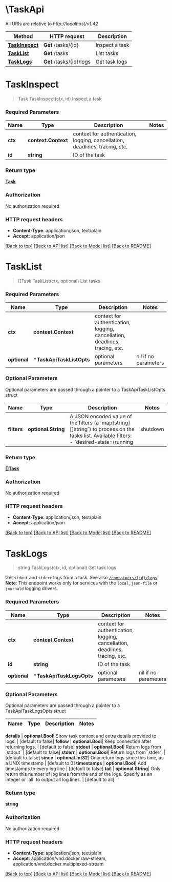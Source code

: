 # \TaskApi

All URIs are relative to *http://localhost/v1.42*

Method | HTTP request | Description
------------- | ------------- | -------------
[**TaskInspect**](TaskApi.md#TaskInspect) | **Get** /tasks/{id} | Inspect a task
[**TaskList**](TaskApi.md#TaskList) | **Get** /tasks | List tasks
[**TaskLogs**](TaskApi.md#TaskLogs) | **Get** /tasks/{id}/logs | Get task logs


# **TaskInspect**
> Task TaskInspect(ctx, id)
Inspect a task

### Required Parameters

Name | Type | Description  | Notes
------------- | ------------- | ------------- | -------------
 **ctx** | **context.Context** | context for authentication, logging, cancellation, deadlines, tracing, etc.
  **id** | **string**| ID of the task | 

### Return type

[**Task**](Task.md)

### Authorization

No authorization required

### HTTP request headers

 - **Content-Type**: application/json, text/plain
 - **Accept**: application/json

[[Back to top]](#) [[Back to API list]](../README.md#documentation-for-api-endpoints) [[Back to Model list]](../README.md#documentation-for-models) [[Back to README]](../README.md)

# **TaskList**
> []Task TaskList(ctx, optional)
List tasks

### Required Parameters

Name | Type | Description  | Notes
------------- | ------------- | ------------- | -------------
 **ctx** | **context.Context** | context for authentication, logging, cancellation, deadlines, tracing, etc.
 **optional** | ***TaskApiTaskListOpts** | optional parameters | nil if no parameters

### Optional Parameters
Optional parameters are passed through a pointer to a TaskApiTaskListOpts struct

Name | Type | Description  | Notes
------------- | ------------- | ------------- | -------------
 **filters** | **optional.String**| A JSON encoded value of the filters (a &#x60;map[string][]string&#x60;) to process on the tasks list.  Available filters:  - &#x60;desired-state&#x3D;(running | shutdown | accepted)&#x60; - &#x60;id&#x3D;&lt;task id&gt;&#x60; - &#x60;label&#x3D;key&#x60; or &#x60;label&#x3D;\&quot;key&#x3D;value\&quot;&#x60; - &#x60;name&#x3D;&lt;task name&gt;&#x60; - &#x60;node&#x3D;&lt;node id or name&gt;&#x60; - &#x60;service&#x3D;&lt;service name&gt;&#x60;  | 

### Return type

[**[]Task**](Task.md)

### Authorization

No authorization required

### HTTP request headers

 - **Content-Type**: application/json, text/plain
 - **Accept**: application/json

[[Back to top]](#) [[Back to API list]](../README.md#documentation-for-api-endpoints) [[Back to Model list]](../README.md#documentation-for-models) [[Back to README]](../README.md)

# **TaskLogs**
> string TaskLogs(ctx, id, optional)
Get task logs

Get `stdout` and `stderr` logs from a task. See also [`/containers/{id}/logs`](#operation/ContainerLogs).  **Note**: This endpoint works only for services with the `local`, `json-file` or `journald` logging drivers. 

### Required Parameters

Name | Type | Description  | Notes
------------- | ------------- | ------------- | -------------
 **ctx** | **context.Context** | context for authentication, logging, cancellation, deadlines, tracing, etc.
  **id** | **string**| ID of the task | 
 **optional** | ***TaskApiTaskLogsOpts** | optional parameters | nil if no parameters

### Optional Parameters
Optional parameters are passed through a pointer to a TaskApiTaskLogsOpts struct

Name | Type | Description  | Notes
------------- | ------------- | ------------- | -------------

 **details** | **optional.Bool**| Show task context and extra details provided to logs. | [default to false]
 **follow** | **optional.Bool**| Keep connection after returning logs. | [default to false]
 **stdout** | **optional.Bool**| Return logs from &#x60;stdout&#x60; | [default to false]
 **stderr** | **optional.Bool**| Return logs from &#x60;stderr&#x60; | [default to false]
 **since** | **optional.Int32**| Only return logs since this time, as a UNIX timestamp | [default to 0]
 **timestamps** | **optional.Bool**| Add timestamps to every log line | [default to false]
 **tail** | **optional.String**| Only return this number of log lines from the end of the logs. Specify as an integer or &#x60;all&#x60; to output all log lines.  | [default to all]

### Return type

**string**

### Authorization

No authorization required

### HTTP request headers

 - **Content-Type**: application/json, text/plain
 - **Accept**: application/vnd.docker.raw-stream, application/vnd.docker.multiplexed-stream

[[Back to top]](#) [[Back to API list]](../README.md#documentation-for-api-endpoints) [[Back to Model list]](../README.md#documentation-for-models) [[Back to README]](../README.md)

